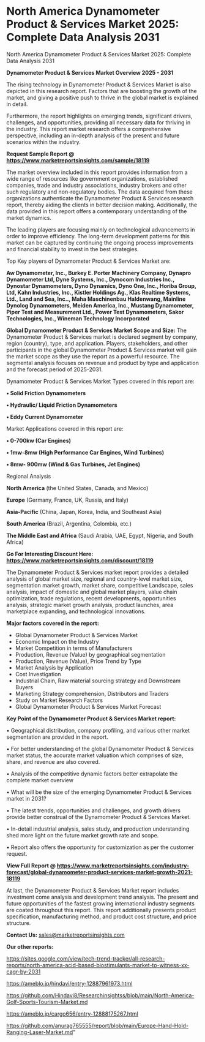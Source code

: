 # North America Dynamometer Product & Services Market 2025: Complete Data Analysis 2031
 North America Dynamometer Product & Services Market 2025: Complete Data Analysis 2031

<Strong> Dynamometer Product & Services Market Overview 2025 - 2031</strong>

The rising technology in Dynamometer Product & Services Market is also depicted in this research report. Factors that are boosting the growth of the market, and giving a positive push to thrive in the global market is explained in detail.

Furthermore, the report highlights on emerging trends, significant drivers, challenges, and opportunities, providing all necessary data for thriving in the industry. This report market research offers a comprehensive perspective, including an in-depth analysis of the present and future scenarios within the industry.

<strong>Request Sample Report @ <a href=https://www.marketreportsinsights.com/sample/18119>https://www.marketreportsinsights.com/sample/18119</a></strong>

The market overview included in this report provides information from a wide range of resources like government organizations, established companies, trade and industry associations, industry brokers and other such regulatory and non-regulatory bodies. The data acquired from these organizations authenticate the Dynamometer Product & Services research report, thereby aiding the clients in better decision making. Additionally, the data provided in this report offers a contemporary understanding of the market dynamics.

The leading players are focusing mainly on technological advancements in order to improve efficiency. The long-term development patterns for this market can be captured by continuing the ongoing process improvements and financial stability to invest in the best strategies.

Top Key players of Dynamometer Product & Services Market are:

<strong>Aw Dynamometer, Inc., Burkey E. Porter Machinery Company, Dynapro Dynamometer Ltd, Dyne Systems, Inc., Dynocom Industries Inc., Dynostar Dynamometers, Dyno Dynamics, Dyno One, Inc., Horiba Group, Ltd, Kahn Industries, Inc., Kistler Holdings Ag., Klas Realtime Systems, Ltd., Land and Sea, Inc.., Maha Maschinenbau Haldenwang, Mainline Dynolog Dynamometers, Meiden America, Inc., Mustang Dynamometer, Piper Test and Measurement Ltd., Power Test Dynamometers, Sakor Technologies, Inc., Wineman Technology Incorporated</strong>

<strong><b>Global Dynamometer Product & Services Market Scope and Size:</b></strong>
The Dynamometer Product & Services market is declared segment by company, region (country), type, and application. Players, stakeholders, and other participants in the global Dynamometer Product & Services market will gain the market scope as they use the report as a powerful resource. The segmental analysis focuses on revenue and product by type and application and the forecast period of 2025-2031.

Dynamometer Product & Services Market Types covered in this report are:

<strong>• Solid Friction Dynamometers

• Hydraulic/ Liquid Friction Dynamometers

• Eddy Current Dynamometer</strong>

Market Applications covered in this report are:

<strong>• 0-700kw (Car Engines)

• 1mw-8mw (High Performance Car Engines, Wind Turbines)

• 8mw- 900mw (Wind & Gas Turbines, Jet Engines)</strong> 

Regional Analysis

<strong>North America</strong> (the United States, Canada, and Mexico)

<strong>Europe</strong> (Germany, France, UK, Russia, and Italy)

<strong>Asia-Pacific</strong> (China, Japan, Korea, India, and Southeast Asia)

<strong>South America</strong> (Brazil, Argentina, Colombia, etc.)

<strong>The Middle East and Africa</strong> (Saudi Arabia, UAE, Egypt, Nigeria, and South Africa)

<strong>Go For Interesting Discount Here: <a href=https://www.marketreportsinsights.com/discount/18119>https://www.marketreportsinsights.com/discount/18119</a></strong>

The Dynamometer Product & Services market report provides a detailed analysis of global market size, regional and country-level market size, segmentation market growth, market share, competitive Landscape, sales analysis, impact of domestic and global market players, value chain optimization, trade regulations, recent developments, opportunities analysis, strategic market growth analysis, product launches, area marketplace expanding, and technological innovations.

<strong><b>Major factors covered in the report:</b></strong>
<ul>
  <li>Global Dynamometer Product & Services Market </li>
  <li>Economic Impact on the Industry</li>
  <li>Market Competition in terms of Manufacturers</li>
  <li>Production, Revenue (Value) by geographical segmentation</li>
  <li>Production, Revenue (Value), Price Trend by Type</li>
  <li>Market Analysis by Application</li>
  <li>Cost Investigation</li>
  <li>Industrial Chain, Raw material sourcing strategy and Downstream Buyers</li>
  <li>Marketing Strategy comprehension, Distributors and Traders</li>
  <li>Study on Market Research Factors</li>
  <li>Global Dynamometer Product & Services Market Forecast</li>
</ul>

<strong><b>Key Point of the Dynamometer Product & Services Market report:</b></strong>

• Geographical distribution, company profiling, and various other market segmentation are provided in the report.

• For better understanding of the global Dynamometer Product & Services market status, the accurate market valuation which comprises of size, share, and revenue are also covered.

• Analysis of the competitive dynamic factors better extrapolate the complete market overview

• What will be the size of the emerging Dynamometer Product & Services market in 2031?

• The latest trends, opportunities and challenges, and growth drivers provide better construal of the Dynamometer Product & Services Market.

• In-detail industrial analysis, sales study, and production understanding shed more light on the future market growth rate and scope.

• Report also offers the opportunity for customization as per the customer request.

<strong><b>View Full Report @ <a href=https://www.marketreportsinsights.com/industry-forecast/global-dynamometer-product-services-market-growth-2021-18119>https://www.marketreportsinsights.com/industry-forecast/global-dynamometer-product-services-market-growth-2021-18119</a></b></strong>


At last, the Dynamometer Product & Services Market report includes investment come analysis and development trend analysis. The present and future opportunities of the fastest growing international industry segments are coated throughout this report. This report additionally presents product specification, manufacturing method, and product cost structure, and price structure.

<strong>Contact Us:</strong>
sales@marketreportsinsights.com

<strong>Our other reports:</strong>

<a href=https://sites.google.com/view/tech-trend-tracker/all-research-reports/north-america-acid-based-biostimulants-market-to-witness-xx-cagr-by-2031>https://sites.google.com/view/tech-trend-tracker/all-research-reports/north-america-acid-based-biostimulants-market-to-witness-xx-cagr-by-2031</a>

<a href=https://ameblo.jp/hindavi/entry-12887961973.html>https://ameblo.jp/hindavi/entry-12887961973.html</a>

<a href=https://github.com/Hindavi8/Researchinsightss/blob/main/North-America-Golf-Sports-Tourism-Market.md>https://github.com/Hindavi8/Researchinsightss/blob/main/North-America-Golf-Sports-Tourism-Market.md</a>

<a href=https://ameblo.jp/cargo656/entry-12888175267.html>https://ameblo.jp/cargo656/entry-12888175267.html</a>

<a href=https://github.com/anurag765555/report/blob/main/Europe-Hand-Hold-Ranging-Laser-Market.md>https://github.com/anurag765555/report/blob/main/Europe-Hand-Hold-Ranging-Laser-Market.md</a>"
